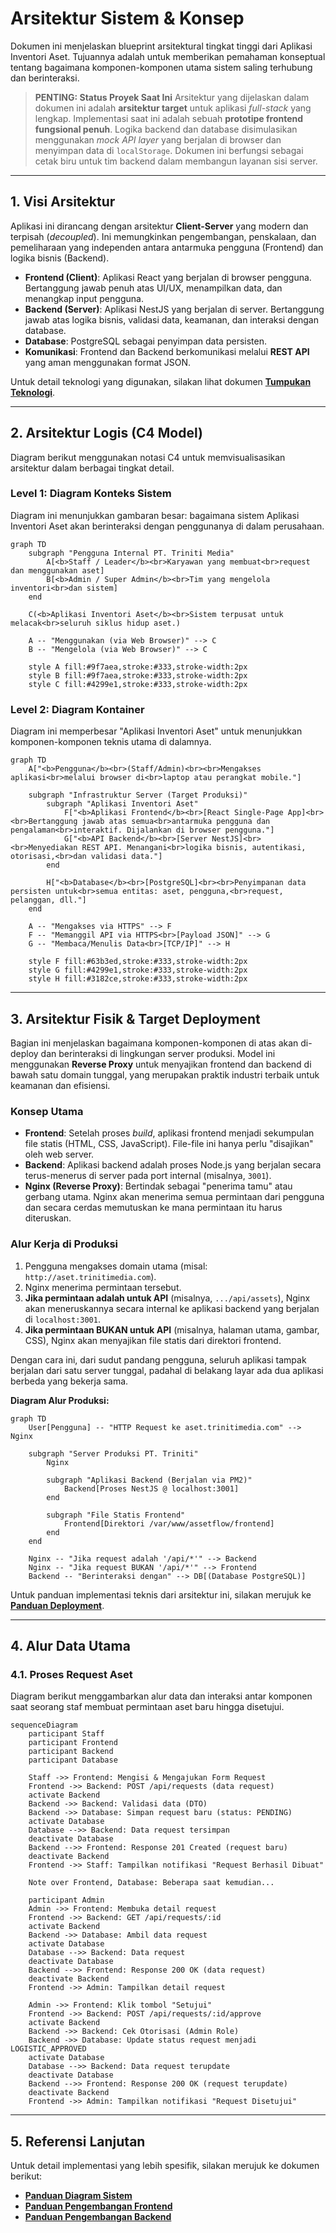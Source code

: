 # Arsitektur Sistem & Konsep

Dokumen ini menjelaskan blueprint arsitektural tingkat tinggi dari Aplikasi Inventori Aset. Tujuannya adalah untuk memberikan pemahaman konseptual tentang bagaimana komponen-komponen utama sistem saling terhubung dan berinteraksi.

> **PENTING: Status Proyek Saat Ini**
> Arsitektur yang dijelaskan dalam dokumen ini adalah **arsitektur target** untuk aplikasi *full-stack* yang lengkap. Implementasi saat ini adalah sebuah **prototipe frontend fungsional penuh**. Logika backend dan database disimulasikan menggunakan *mock API layer* yang berjalan di browser dan menyimpan data di `localStorage`. Dokumen ini berfungsi sebagai cetak biru untuk tim backend dalam membangun layanan sisi server.

---

## 1. Visi Arsitektur

Aplikasi ini dirancang dengan arsitektur **Client-Server** yang modern dan terpisah (_decoupled_). Ini memungkinkan pengembangan, penskalaan, dan pemeliharaan yang independen antara antarmuka pengguna (Frontend) dan logika bisnis (Backend).

-   **Frontend (Client)**: Aplikasi React yang berjalan di browser pengguna. Bertanggung jawab penuh atas UI/UX, menampilkan data, dan menangkap input pengguna.
-   **Backend (Server)**: Aplikasi NestJS yang berjalan di server. Bertanggung jawab atas logika bisnis, validasi data, keamanan, dan interaksi dengan database.
-   **Database**: PostgreSQL sebagai penyimpan data persisten.
-   **Komunikasi**: Frontend dan Backend berkomunikasi melalui **REST API** yang aman menggunakan format JSON.

Untuk detail teknologi yang digunakan, silakan lihat dokumen [**Tumpukan Teknologi**](./TECHNOLOGY_STACK.md).

---

## 2. Arsitektur Logis (C4 Model)

Diagram berikut menggunakan notasi C4 untuk memvisualisasikan arsitektur dalam berbagai tingkat detail.

### Level 1: Diagram Konteks Sistem

Diagram ini menunjukkan gambaran besar: bagaimana sistem Aplikasi Inventori Aset akan berinteraksi dengan penggunanya di dalam perusahaan.

```mermaid
graph TD
    subgraph "Pengguna Internal PT. Triniti Media"
        A[<b>Staff / Leader</b><br>Karyawan yang membuat<br>request dan menggunakan aset]
        B[<b>Admin / Super Admin</b><br>Tim yang mengelola inventori<br>dan sistem]
    end

    C(<b>Aplikasi Inventori Aset</b><br>Sistem terpusat untuk melacak<br>seluruh siklus hidup aset.)

    A -- "Menggunakan (via Web Browser)" --> C
    B -- "Mengelola (via Web Browser)" --> C
    
    style A fill:#9f7aea,stroke:#333,stroke-width:2px
    style B fill:#9f7aea,stroke:#333,stroke-width:2px
    style C fill:#4299e1,stroke:#333,stroke-width:2px
```

### Level 2: Diagram Kontainer

Diagram ini memperbesar "Aplikasi Inventori Aset" untuk menunjukkan komponen-komponen teknis utama di dalamnya.

```mermaid
graph TD
    A["<b>Pengguna</b><br>(Staff/Admin)<br><br>Mengakses aplikasi<br>melalui browser di<br>laptop atau perangkat mobile."]

    subgraph "Infrastruktur Server (Target Produksi)"
        subgraph "Aplikasi Inventori Aset"
            F["<b>Aplikasi Frontend</b><br>[React Single-Page App]<br><br>Bertanggung jawab atas semua<br>antarmuka pengguna dan pengalaman<br>interaktif. Dijalankan di browser pengguna."]
            G["<b>API Backend</b><br>[Server NestJS]<br><br>Menyediakan REST API. Menangani<br>logika bisnis, autentikasi, otorisasi,<br>dan validasi data."]
        end
        
        H["<b>Database</b><br>[PostgreSQL]<br><br>Penyimpanan data persisten untuk<br>semua entitas: aset, pengguna,<br>request, pelanggan, dll."]
    end

    A -- "Mengakses via HTTPS" --> F
    F -- "Memanggil API via HTTPS<br>[Payload JSON]" --> G
    G -- "Membaca/Menulis Data<br>[TCP/IP]" --> H

    style F fill:#63b3ed,stroke:#333,stroke-width:2px
    style G fill:#4299e1,stroke:#333,stroke-width:2px
    style H fill:#3182ce,stroke:#333,stroke-width:2px
```

---

## 3. Arsitektur Fisik & Target Deployment

Bagian ini menjelaskan bagaimana komponen-komponen di atas akan di-deploy dan berinteraksi di lingkungan server produksi. Model ini menggunakan **Reverse Proxy** untuk menyajikan frontend dan backend di bawah satu domain tunggal, yang merupakan praktik industri terbaik untuk keamanan dan efisiensi.

### Konsep Utama
- **Frontend**: Setelah proses _build_, aplikasi frontend menjadi sekumpulan file statis (HTML, CSS, JavaScript). File-file ini hanya perlu "disajikan" oleh web server.
- **Backend**: Aplikasi backend adalah proses Node.js yang berjalan secara terus-menerus di server pada port internal (misalnya, `3001`).
- **Nginx (Reverse Proxy)**: Bertindak sebagai "penerima tamu" atau gerbang utama. Nginx akan menerima semua permintaan dari pengguna dan secara cerdas memutuskan ke mana permintaan itu harus diteruskan.

### Alur Kerja di Produksi
1. Pengguna mengakses domain utama (misal: `http://aset.trinitimedia.com`).
2. Nginx menerima permintaan tersebut.
3. **Jika permintaan adalah untuk API** (misalnya, `.../api/assets`), Nginx akan meneruskannya secara internal ke aplikasi backend yang berjalan di `localhost:3001`.
4. **Jika permintaan BUKAN untuk API** (misalnya, halaman utama, gambar, CSS), Nginx akan menyajikan file statis dari direktori frontend.

Dengan cara ini, dari sudut pandang pengguna, seluruh aplikasi tampak berjalan dari satu server tunggal, padahal di belakang layar ada dua aplikasi berbeda yang bekerja sama.

**Diagram Alur Produksi:**
```mermaid
graph TD
    User[Pengguna] -- "HTTP Request ke aset.trinitimedia.com" --> Nginx

    subgraph "Server Produksi PT. Triniti"
        Nginx
        
        subgraph "Aplikasi Backend (Berjalan via PM2)"
            Backend[Proses NestJS @ localhost:3001]
        end

        subgraph "File Statis Frontend"
            Frontend[Direktori /var/www/assetflow/frontend]
        end
    end
    
    Nginx -- "Jika request adalah '/api/*'" --> Backend
    Nginx -- "Jika request BUKAN '/api/*'" --> Frontend
    Backend -- "Berinteraksi dengan" --> DB[(Database PostgreSQL)]
```

Untuk panduan implementasi teknis dari arsitektur ini, silakan merujuk ke [**Panduan Deployment**](../04_OPERATIONS/DEPLOYMENT.md).

---

## 4. Alur Data Utama

### 4.1. Proses Request Aset

Diagram berikut menggambarkan alur data dan interaksi antar komponen saat seorang staf membuat permintaan aset baru hingga disetujui.

```mermaid
sequenceDiagram
    participant Staff
    participant Frontend
    participant Backend
    participant Database

    Staff ->> Frontend: Mengisi & Mengajukan Form Request
    Frontend ->> Backend: POST /api/requests (data request)
    activate Backend
    Backend ->> Backend: Validasi data (DTO)
    Backend ->> Database: Simpan request baru (status: PENDING)
    activate Database
    Database -->> Backend: Data request tersimpan
    deactivate Database
    Backend -->> Frontend: Response 201 Created (request baru)
    deactivate Backend
    Frontend ->> Staff: Tampilkan notifikasi "Request Berhasil Dibuat"

    Note over Frontend, Database: Beberapa saat kemudian...

    participant Admin
    Admin ->> Frontend: Membuka detail request
    Frontend ->> Backend: GET /api/requests/:id
    activate Backend
    Backend ->> Database: Ambil data request
    activate Database
    Database -->> Backend: Data request
    deactivate Database
    Backend -->> Frontend: Response 200 OK (data request)
    deactivate Backend
    Frontend ->> Admin: Tampilkan detail request

    Admin ->> Frontend: Klik tombol "Setujui"
    Frontend ->> Backend: POST /api/requests/:id/approve
    activate Backend
    Backend ->> Backend: Cek Otorisasi (Admin Role)
    Backend ->> Database: Update status request menjadi LOGISTIC_APPROVED
    activate Database
    Database -->> Backend: Data request terupdate
    deactivate Database
    Backend -->> Frontend: Response 200 OK (request terupdate)
    deactivate Backend
    Frontend ->> Admin: Tampilkan notifikasi "Request Disetujui"
```

---

## 5. Referensi Lanjutan

Untuk detail implementasi yang lebih spesifik, silakan merujuk ke dokumen berikut:

-   [**Panduan Diagram Sistem**](./SYSTEM_DIAGRAMS.md)
-   [**Panduan Pengembangan Frontend**](../02_DEVELOPMENT_GUIDES/FRONTEND_GUIDE.md)
-   [**Panduan Pengembangan Backend**](../02_DEVELOPMENT_GUIDES/BACKEND_GUIDE.md)
